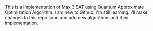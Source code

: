 This is a implementation of Max 3 SAT using Quantum Approximate Optimization Algorithm. I am new to Github, i'm still learning.  i'll make changes to this repo soon and add new algorithms and their implementation.
